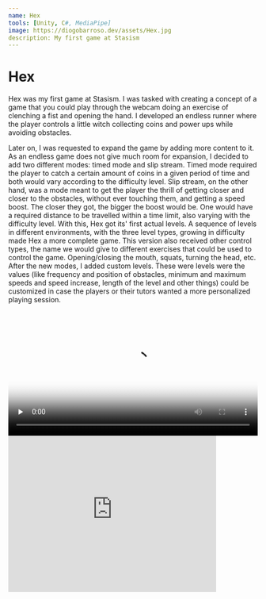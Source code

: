 ```yaml
---
name: Hex
tools: [Unity, C#, MediaPipe]
image: https://diogobarroso.dev/assets/Hex.jpg
description: My first game at Stasism
---
```


# Hex

Hex was my first game at Stasism. I was tasked with creating a concept of a game that you could play through the webcam doing an exercise of clenching a fist and opening the hand. I developed an endless runner where the player controls a little witch collecting coins and power ups while avoiding obstacles.

Later on, I was requested to expand the game by adding more content to it. As an endless game does not give much room for expansion, I decided to add two different modes: timed mode and slip stream. Timed mode required the player to catch a certain amount of coins in a given period of time and both would vary according to the difficulty level. Slip stream, on the other hand, was a mode meant to get the player the thrill of getting closer and closer to the obstacles, without ever touching them, and getting a speed boost. The closer they got, the bigger the boost would be. One would have a required distance to be travelled within a time limit, also varying with the difficulty level. With this, Hex got its' first actual levels. A sequence of levels in different environments, with the three level types, growing in difficulty made Hex a more complete game. This version also received other control types, the name we would give to different exercises that could be used to control the game. Opening/closing the mouth, squats, turning the head, etc. After the new modes, I added custom levels. These were levels were the values (like frequency and position of obstacles, minimum and maximum speeds and speed increase, length of the level and other things) could be customized in case the players or their tutors wanted a more personalized playing session.

<video controls preload="none" width="100%" poster="https://cloud.diogobarroso.dev/s/mfDQmacwb73kGnH/preview">
    <source src="https://cloud.diogobarroso.dev/s/mfDQmacwb73kGnH/download" type="video/mp4">
</video>
<iframe width="420" height="315" src="https://cloud.diogobarroso.dev/s/mfDQmacwb73kGnH" frameborder="0" allowfullscreen></iframe>